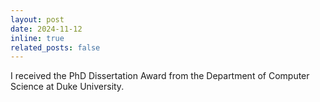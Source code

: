 ```yaml
---
layout: post
date: 2024-11-12
inline: true
related_posts: false
---
```


I received the PhD Dissertation Award from the Department of Computer Science at Duke University.